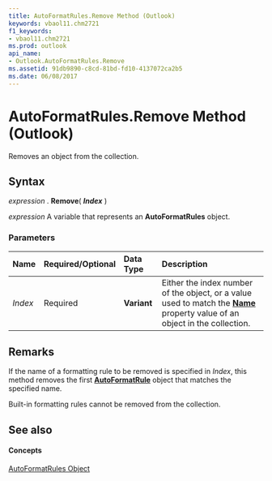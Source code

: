 ```yaml
---
title: AutoFormatRules.Remove Method (Outlook)
keywords: vbaol11.chm2721
f1_keywords:
- vbaol11.chm2721
ms.prod: outlook
api_name:
- Outlook.AutoFormatRules.Remove
ms.assetid: 91db9890-c8cd-81bd-fd10-4137072ca2b5
ms.date: 06/08/2017
---
```



# AutoFormatRules.Remove Method (Outlook)

Removes an object from the collection.


## Syntax

 _expression_ . **Remove**( **_Index_** )

 _expression_ A variable that represents an **AutoFormatRules** object.


### Parameters



|**Name**|**Required/Optional**|**Data Type**|**Description**|
|:-----|:-----|:-----|:-----|
| _Index_|Required| **Variant**|Either the index number of the object, or a value used to match the  **[Name](Outlook.AutoFormatRule.Name.md)** property value of an object in the collection.|

## Remarks

If the name of a formatting rule to be removed is specified in  _Index_, this method removes the first  **[AutoFormatRule](Outlook.AutoFormatRule.md)** object that matches the specified name.

Built-in formatting rules cannot be removed from the collection.


## See also


#### Concepts


[AutoFormatRules Object](Outlook.AutoFormatRules.md)

